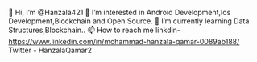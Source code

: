  👋 Hi, I’m @Hanzala421
 👀 I’m interested in Android Development,Ios Development,Blockchain and Open Source.
 🌱 I’m currently learning Data Structures,Blockchain..
 📫 How to reach me linkdin- https://www.linkedin.com/in/mohammad-hanzala-qamar-0089ab188/
 Twitter - HanzalaQamar2
<!---
Hanzala421/Hanzala421 is a ✨ special ✨ repository because its `README.md` (this file) appears on your GitHub profile.
You can click the Preview link to take a look at your changes.
--->
